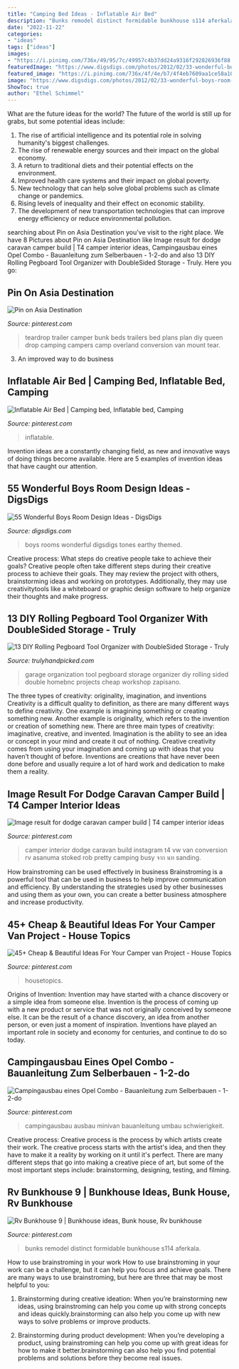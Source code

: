 ```yaml
---
title: "Camping Bed Ideas - Inflatable Air Bed"
description: "Bunks remodel distinct formidable bunkhouse s114 aferkala"
date: "2022-11-22"
categories:
- "ideas"
tags: ["ideas"]
images:
- "https://i.pinimg.com/736x/49/95/7c/49957c4b37dd24a9316f292826936f88.jpg"
featuredImage: "https://www.digsdigs.com/photos/2012/02/33-wonderful-boys-room-design-ideas-1.jpg"
featured_image: "https://i.pinimg.com/736x/4f/4e/b7/4f4eb7609aa1ce58a10e15d538aef74d.jpg"
image: "https://www.digsdigs.com/photos/2012/02/33-wonderful-boys-room-design-ideas-1.jpg"
ShowToc: true
author: "Ethel Schimmel"
---
```



What are the future ideas for the world?
The future of the world is still up for grabs, but some potential ideas include: 
1. The rise of artificial intelligence and its potential role in solving humanity's biggest challenges. 
2. The rise of renewable energy sources and their impact on the global economy. 
3. A return to traditional diets and their potential effects on the environment. 
4. Improved health care systems and their impact on global poverty. 
5. New technology that can help solve global problems such as climate change or pandemics. 
6. Rising levels of inequality and their effect on economic stability. 
7. The development of new transportation technologies that can improve energy efficiency or reduce environmental pollution.

	

		
searching about Pin on Asia Destination you've visit to the right place. We have 8 Pictures about Pin on Asia Destination like Image result for dodge caravan camper build | T4 camper interior ideas, Campingausbau eines Opel Combo - Bauanleitung zum Selberbauen - 1-2-do and also 13 DIY Rolling Pegboard Tool Organizer with DoubleSided Storage - Truly. Here you go:
		
    
## Pin On Asia Destination

<img loading=lazy src="https://i.pinimg.com/736x/c9/3b/9a/c93b9ac8eb171bb8a575976b0c66392b.jpg" onerror="this.onerror=null;this.src='https://tse4.mm.bing.net/th?id=OIP.ctIbFP45A79AJD1WoKcL8wHaJ7&amp;pid=15.1';" alt="Pin on Asia Destination">

_Source: pinterest.com_

>teardrop trailer camper bunk beds trailers bed plans plan diy queen drop camping campers camp overland conversion van mount tear. 

	

3. An improved way to do business

    
## Inflatable Air Bed | Camping Bed, Inflatable Bed, Camping

<img loading=lazy src="https://i.pinimg.com/736x/4f/4e/b7/4f4eb7609aa1ce58a10e15d538aef74d.jpg" onerror="this.onerror=null;this.src='https://tse3.mm.bing.net/th?id=OIP.NpOlLpk08bv7Sp7skAmW6gHaJ4&amp;pid=15.1';" alt="Inflatable Air Bed | Camping bed, Inflatable bed, Camping">

_Source: pinterest.com_

>inflatable. 

	

Invention ideas are a constantly changing field, as new and innovative ways of doing things become available. Here are 5 examples of invention ideas that have caught our attention.

    
## 55 Wonderful Boys Room Design Ideas - DigsDigs

<img loading=lazy src="https://www.digsdigs.com/photos/2012/02/33-wonderful-boys-room-design-ideas-1.jpg" onerror="this.onerror=null;this.src='https://tse4.mm.bing.net/th?id=OIP.Zw8yv9Hmzx9Gefzo7rYL4AHaLN&amp;pid=15.1';" alt="55 Wonderful Boys Room Design Ideas - DigsDigs">

_Source: digsdigs.com_

>boys rooms wonderful digsdigs tones earthy themed. 

	

Creative process: What steps do creative people take to achieve their goals?
Creative people often take different steps during their creative process to achieve their goals. They may review the project with others, brainstorming ideas and working on prototypes. Additionally, they may use creativitytools like a whiteboard or graphic design software to help organize their thoughts and make progress.

    
## 13 DIY Rolling Pegboard Tool Organizer With DoubleSided Storage - Truly

<img loading=lazy src="https://trulyhandpicked.com/wp-content/uploads/2018/12/diy-rolling-pegboard-tool-organizer-with-doublesided-storage-154601247684gnk.jpg" onerror="this.onerror=null;this.src='https://tse3.mm.bing.net/th?id=OIP.ZgwzMtCMRTwoIM4AOVS0uQHaP1&amp;pid=15.1';" alt="13 DIY Rolling Pegboard Tool Organizer with DoubleSided Storage - Truly">

_Source: trulyhandpicked.com_

>garage organization tool pegboard storage organizer diy rolling sided double homebnc projects cheap workshop zapisano. 

	

The three types of creativity: originality, imagination, and inventions
Creativity is a difficult quality to definition, as there are many different ways to define creativity. One example is imagining something or creating something new. Another example is originality, which refers to the invention or creation of something new. 
There are three main types of creativity: imaginative, creative, and invented. Imagination is the ability to see an idea or concept in your mind and create it out of nothing. Creative creativity comes from using your imagination and coming up with ideas that you haven’t thought of before. Inventions are creations that have never been done before and usually require a lot of hard work and dedication to make them a reality.

    
## Image Result For Dodge Caravan Camper Build | T4 Camper Interior Ideas

<img loading=lazy src="https://i.pinimg.com/736x/4a/ca/f0/4acaf051dbe84ee312916712083667af.jpg" onerror="this.onerror=null;this.src='https://tse3.mm.bing.net/th?id=OIP.dMQonUm-iEmKc9P5mSbrvwHaHa&amp;pid=15.1';" alt="Image result for dodge caravan camper build | T4 camper interior ideas">

_Source: pinterest.com_

>camper interior dodge caravan build instagram t4 vw van conversion rv asanuma stoked rob pretty camping busy จาก นท sanding. 

	

How brainstroming can be used effectively in business
Brainstroming is a powerful tool that can be used in business to help improve communication and efficiency. By understanding the strategies used by other businesses and using them as your own, you can create a better business atmosphere and increase productivity.

    
## 45+ Cheap &amp; Beautiful Ideas For Your Camper Van Project - House Topics

<img loading=lazy src="https://i.pinimg.com/736x/75/0b/a7/750ba75274126ea6702180dbd1f272e3.jpg" onerror="this.onerror=null;this.src='https://tse2.mm.bing.net/th?id=OIP.FcZjDadwz8M8zn-nacMI8AHaLG&amp;pid=15.1';" alt="45+ Cheap &amp; Beautiful Ideas For Your Camper van Project - House Topics">

_Source: pinterest.com_

>housetopics. 

	

Origins of Invention: Invention may have started with a chance discovery or a simple idea from someone else.
Invention is the process of coming up with a new product or service that was not originally conceived by someone else. It can be the result of a chance discovery, an idea from another person, or even just a moment of inspiration. Inventions have played an important role in society and economy for centuries, and continue to do so today.

    
## Campingausbau Eines Opel Combo - Bauanleitung Zum Selberbauen - 1-2-do

<img loading=lazy src="https://i.pinimg.com/736x/94/31/77/94317737bb6462bc5907dd6b837a9704.jpg" onerror="this.onerror=null;this.src='https://tse1.mm.bing.net/th?id=OIP.6zaUMg_SgUjLCgbaW7HeXwHaFn&amp;pid=15.1';" alt="Campingausbau eines Opel Combo - Bauanleitung zum Selberbauen - 1-2-do">

_Source: pinterest.com_

>campingausbau ausbau minivan bauanleitung umbau schwierigkeit. 

	

Creative process:
Creative process is the process by which artists create their work. The creative process starts with the artist's idea, and then they have to make it a reality by working on it until it's perfect. There are many different steps that go into making a creative piece of art, but some of the most important steps include: brainstorming, designing, testing, and filming.

    
## Rv Bunkhouse 9 | Bunkhouse Ideas, Bunk House, Rv Bunkhouse

<img loading=lazy src="https://i.pinimg.com/736x/49/95/7c/49957c4b37dd24a9316f292826936f88.jpg" onerror="this.onerror=null;this.src='https://tse1.mm.bing.net/th?id=OIP.EyUe-73TsHaq-3bI3-c6lgHaJ3&amp;pid=15.1';" alt="Rv Bunkhouse 9 | Bunkhouse ideas, Bunk house, Rv bunkhouse">

_Source: pinterest.com_

>bunks remodel distinct formidable bunkhouse s114 aferkala. 

	

How to use brainstroming in your work
How to use brainstroming in your work can be a challenge, but it can help you focus and achieve goals. There are many ways to use brainstroming, but here are three that may be most helpful to you:
1. Brainstorming during creative ideation: When you’re brainstorming new ideas, using brainstroming can help you come up with strong concepts and ideas quickly.brainstorming can also help you come up with new ways to solve problems or improve products.

2. Brainstorming during product development: When you’re developing a product, using brainstroming can help you come up with great ideas for how to make it better.brainstorming can also help you find potential problems and solutions before they become real issues.


